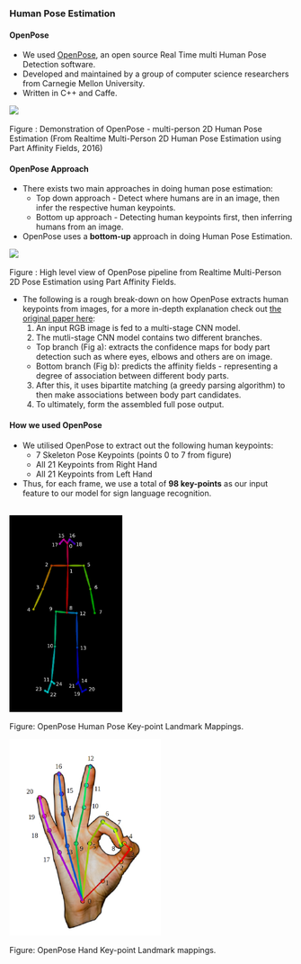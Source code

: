 ### Human Pose Estimation

#### OpenPose

* We used [OpenPose](https://github.com/CMU-Perceptual-Computing-Lab/openpose), an open source Real Time multi Human Pose Detection software.
* Developed and maintained by a group of computer science researchers from Carnegie Mellon University.
* Written in C++ and Caffe.

<div class="center-align">
  <img src="images/PoseEstimation/Zhe_Demo_OP.gif">
  <p> Figure : Demonstration of OpenPose - multi-person 2D Human Pose Estimation (From Realtime Multi-Person 2D Human Pose Estimation using Part Affinity Fields, 2016) </p>
</div>

#### OpenPose Approach

* There exists two main approaches in doing human pose estimation:
  * Top down approach  - Detect where humans are in an image, then infer the respective human keypoints.
  * Bottom up approach - Detecting human keypoints first, then inferring humans from an image. 
* OpenPose uses a **bottom-up** approach in doing Human Pose Estimation.

<div class="center-align">
  <img src="images/PoseEstimation/OpenPosePipeLine.PNG" width='800px', height='auto'>
  <p> Figure : High level view of OpenPose pipeline from Realtime Multi-Person 2D Pose
  Estimation using Part Affinity Fields.
  </p>
</div>
  
* The following is a rough break-down on how OpenPose extracts human keypoints from images, for a more in-depth explanation check out [the original paper here](https://arxiv.org/abs/1812.08008):
  1. An input RGB image is fed to a multi-stage CNN model.
  2. The mutli-stage CNN model contains two different branches.
    * Top branch (Fig a): extracts the confidence maps for body part detection such as where eyes, elbows and others are on image.
    * Bottom branch (Fig b): predicts the affinity fields - representing a degree of association between different body parts.
  3. After this, it uses bipartite matching (a greedy parsing algorithm) to then make associations between body part candidates.
  4. To ultimately, form the assembled full pose output.

#### How we used OpenPose
* We utilised OpenPose to extract out the following human keypoints:
  * 7 Skeleton Pose Keypoints (points 0 to 7 from figure)
  * All 21 Keypoints from Right Hand
  * All 21 Keypoints from Left Hand
* Thus, for each frame, we use a total of **98 key-points** as our input feature to our model for sign language recognition.

<br>

<div class="center-align">
    <div class="row">
        <div class="col s12 m6 l6">
            <img style="width: auto; height:350px" src="https://github.com/CMU-Perceptual-Computing-Lab/openpose/raw/master/doc/media/keypoints_pose_25.png">
            <p> Figure: OpenPose Human Pose Key-point Landmark Mappings. </p>
        </div>
        <div class="col s12 m6 l6">
            <img style="width: auto; height:350px" src="https://github.com/CMU-Perceptual-Computing-Lab/openpose/raw/master/doc/media/keypoints_hand.png">
            <p> Figure: OpenPose Hand Key-point Landmark  mappings. </p>
        </div>
    </div>
</div>





